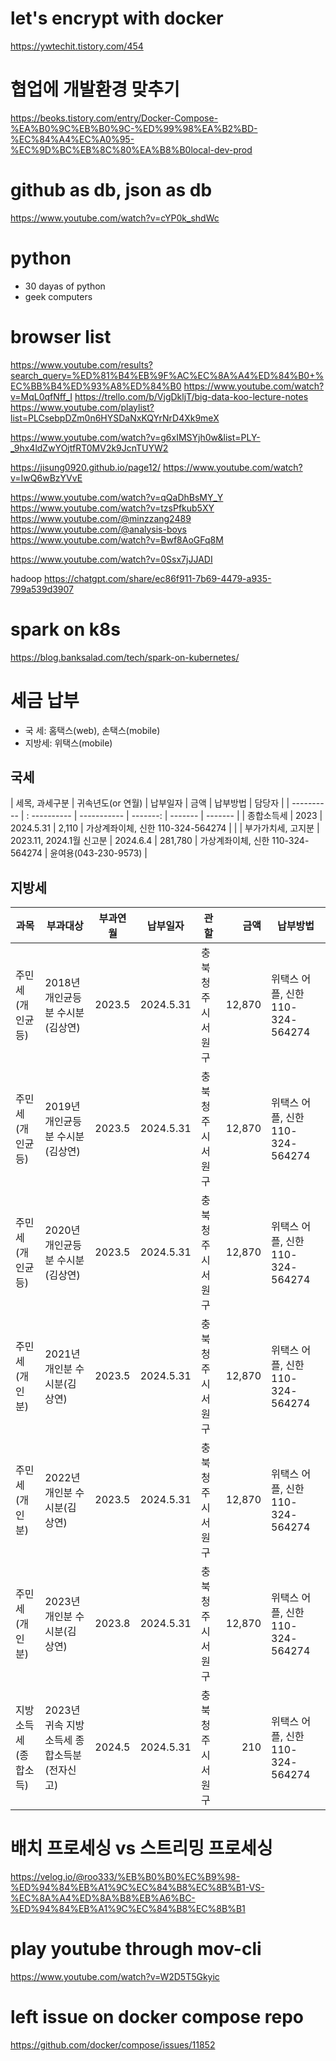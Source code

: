 
# let's encrypt with docker

https://ywtechit.tistory.com/454

# 협업에 개발환경 맞추기

https://beoks.tistory.com/entry/Docker-Compose-%EA%B0%9C%EB%B0%9C-%ED%99%98%EA%B2%BD-%EC%84%A4%EC%A0%95-%EC%9D%BC%EB%8C%80%EA%B8%B0local-dev-prod


# github as db, json as db
https://www.youtube.com/watch?v=cYP0k_shdWc


# python

- 30 dayas of python
- geek computers





# browser list

https://www.youtube.com/results?search_query=%ED%81%B4%EB%9F%AC%EC%8A%A4%ED%84%B0+%EC%BB%B4%ED%93%A8%ED%84%B0
https://www.youtube.com/watch?v=MqL0qfNff_I
https://trello.com/b/VjgDkljT/big-data-koo-lecture-notes
https://www.youtube.com/playlist?list=PLCsebpDZm0n6HYSDaNxKQYrNrD4Xk9meX

https://www.youtube.com/watch?v=g6xIMSYjh0w&list=PLY-_9hx4ldZwYOjtfRT0MV2k9JcnTUYW2

https://jisung0920.github.io/page12/
https://www.youtube.com/watch?v=IwQ6wBzYVvE


https://www.youtube.com/watch?v=qQaDhBsMY_Y
https://www.youtube.com/watch?v=tzsPfkub5XY
https://www.youtube.com/@minzzang2489
https://www.youtube.com/@analysis-boys
https://www.youtube.com/watch?v=Bwf8AoGFq8M


https://www.youtube.com/watch?v=0Ssx7jJJADI



hadoop
https://chatgpt.com/share/ec86f911-7b69-4479-a935-799a539d3907
# spark on k8s
https://blog.banksalad.com/tech/spark-on-kubernetes/








# 세금 납부

- 국  세: 홈택스(web), 손택스(mobile)
- 지방세: 위택스(mobile)

## 국세

| 세목, 과세구분     | 귀속년도(or 연월)        | 납부일자    | 금액     | 납부방법                          | 담당자               |
| ----------         | : ----------             | ----------- | -------: | -------                           | -------              |
| 종합소득세         | 2023                     | 2024.5.31   | 2,110    | 가상계좌이체, 신한 110-324-564274 |                      |
| 부가가치세, 고지분 | 2023.11, 2024.1월 신고분 | 2024.6.4    | 281,780  | 가상계좌이체, 신한 110-324-564274 | 윤여용(043-230-9573) |

## 지방세

| 과목                 | 부과대상                                    | 부과연월  | 납부일자    | 관할                 | 금액     | 납부방법                         |
| ----------           | ----------                                  | --------- | ----------- | -------------------- | -------: | -------                          |
| 주민세(개인균등)     | 2018년 개인균등분 수시분(김상연)            | 2023.5    | 2024.5.31   | 충북 청주시 서원구   | 12,870   | 위택스 어플, 신한 110-324-564274 |
| 주민세(개인균등)     | 2019년 개인균등분 수시분(김상연)            | 2023.5    | 2024.5.31   | 충북 청주시 서원구   | 12,870   | 위택스 어플, 신한 110-324-564274 |
| 주민세(개인균등)     | 2020년 개인균등분 수시분(김상연)            | 2023.5    | 2024.5.31   | 충북 청주시 서원구   | 12,870   | 위택스 어플, 신한 110-324-564274 |
| 주민세(개인분)       | 2021년 개인분 수시분(김상연)                | 2023.5    | 2024.5.31   | 충북 청주시 서원구   | 12,870   | 위택스 어플, 신한 110-324-564274 |
| 주민세(개인분)       | 2022년 개인분 수시분(김상연)                | 2023.5    | 2024.5.31   | 충북 청주시 서원구   | 12,870   | 위택스 어플, 신한 110-324-564274 |
| 주민세(개인분)       | 2023년 개인분 수시분(김상연)                | 2023.8    | 2024.5.31   | 충북 청주시 서원구   | 12,870   | 위택스 어플, 신한 110-324-564274 |
| 지방소득세(종합소득) | 2023년 귀속 지방소득세 종합소득분(전자신고) | 2024.5    | 2024.5.31   | 충북 청주시 서원구   | 210      | 위택스 어플, 신한 110-324-564274 |





# 배치 프로세싱 vs 스트리밍 프로세싱

https://velog.io/@roo333/%EB%B0%B0%EC%B9%98-%ED%94%84%EB%A1%9C%EC%84%B8%EC%8B%B1-VS-%EC%8A%A4%ED%8A%B8%EB%A6%BC-%ED%94%84%EB%A1%9C%EC%84%B8%EC%8B%B1


# play youtube through mov-cli

https://www.youtube.com/watch?v=W2D5T5Gkyic



# left issue on docker compose repo

https://github.com/docker/compose/issues/11852
